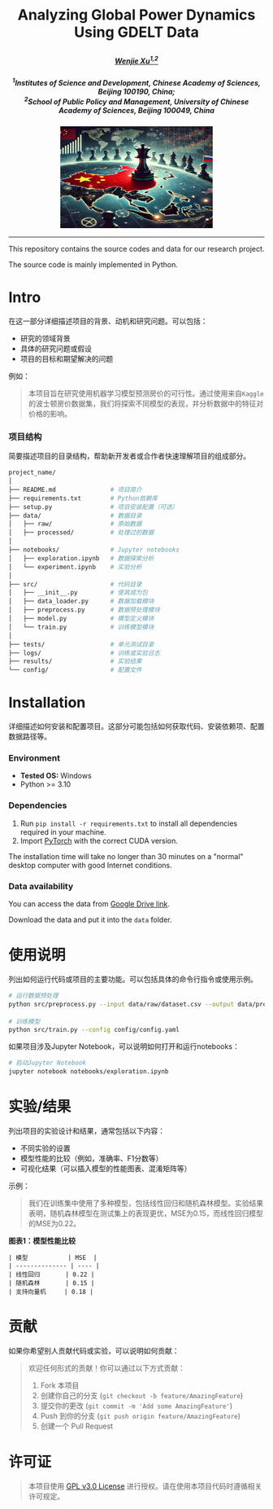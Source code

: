 # <p align="center"> Analyzing Global Power Dynamics Using GDELT Data </p>

##### <p align="center"> [Wenjie Xu<sup>1,2</sup>](https://wenjiexucn.github.io/)

##### <p align="center"> <sup>1</sup>Institutes of Science and Development, Chinese Academy of Sciences, Beijing 100190, China; <br> <sup>2</sup>School of Public Policy and Management, University of Chinese Academy of Sciences, Beijing 100049, China</p>

<p align="center">
    <img src="results/imgs/cover_DALLE.png" alt="cover" width="300" height="200">
</p>

---
This repository contains the source codes and data for our research project.

The source code is mainly implemented in Python.

# Intro

在这一部分详细描述项目的背景、动机和研究问题。可以包括：

- 研究的领域背景
- 具体的研究问题或假设
- 项目的目标和期望解决的问题

例如：

> 本项目旨在研究使用机器学习模型预测房价的可行性。通过使用来自`Kaggle`的波士顿房价数据集，我们将探索不同模型的表现，并分析数据中的特征对价格的影响。

### 项目结构

简要描述项目的目录结构，帮助新开发者或合作者快速理解项目的组成部分。

```bash
project_name/
│
├── README.md               # 项目简介
├── requirements.txt        # Python依赖库
├── setup.py                # 项目安装配置（可选）
├── data/                   # 数据目录
│   ├── raw/                # 原始数据
│   ├── processed/          # 处理过的数据
│
├── notebooks/              # Jupyter notebooks
│   ├── exploration.ipynb   # 数据探索分析
│   └── experiment.ipynb    # 实验分析
│
├── src/                    # 代码目录
│   ├── __init__.py         # 使其成为包
│   ├── data_loader.py      # 数据加载模块
│   ├── preprocess.py       # 数据预处理模块
│   ├── model.py            # 模型定义模块
│   └── train.py            # 训练模型模块
│
├── tests/                  # 单元测试目录
├── logs/                   # 训练或实验日志
├── results/                # 实验结果
└── config/                 # 配置文件
```

# Installation

详细描述如何安装和配置项目。这部分可能包括如何获取代码、安装依赖项、配置数据路径等。

### Environment

- **Tested OS:** Windows
- Python >= 3.10

### Dependencies

1. Run `pip install -r requirements.txt` to install all dependencies required in your machine.
2. Import [PyTorch](https://pytorch.org) with the correct CUDA version.

The installation time will take no longer than 30 minutes on a "normal" desktop computer with good Internet conditions.

### Data availability

You can access the data from [Google Drive link](https://drive.google.com/drive/folders/1HTYuJuaRMUV2grBbELBRpB6ZnkRXsc4A?usp=sharing).

Download the data and put it into the `data` folder.

# 使用说明

列出如何运行代码或项目的主要功能。可以包括具体的命令行指令或使用示例。

```bash
# 运行数据预处理
python src/preprocess.py --input data/raw/dataset.csv --output data/processed/processed_data.csv

# 训练模型
python src/train.py --config config/config.yaml
```

如果项目涉及Jupyter Notebook，可以说明如何打开和运行notebooks：

```bash
# 启动Jupyter Notebook
jupyter notebook notebooks/exploration.ipynb
```

# 实验/结果

列出项目的实验设计和结果，通常包括以下内容：

- 不同实验的设置
- 模型性能的比较（例如，准确率、F1分数等）
- 可视化结果（可以插入模型的性能图表、混淆矩阵等）

示例：

> 我们在训练集中使用了多种模型，包括线性回归和随机森林模型。实验结果表明，随机森林模型在测试集上的表现更优，MSE为0.15，而线性回归模型的MSE为0.22。

**图表1：模型性能比较**

```
| 模型           | MSE  |
| -------------- | ---- |
| 线性回归       | 0.22 |
| 随机森林       | 0.15 |
| 支持向量机     | 0.18 |
```

# 贡献

如果你希望别人贡献代码或实验，可以说明如何贡献：

> 欢迎任何形式的贡献！你可以通过以下方式贡献：
>
> 1. Fork 本项目
> 2. 创建你自己的分支 (`git checkout -b feature/AmazingFeature`)
> 3. 提交你的更改 (`git commit -m 'Add some AmazingFeature'`)
> 4. Push 到你的分支 (`git push origin feature/AmazingFeature`)
> 5. 创建一个 Pull Request

# 许可证

> 本项目使用 [GPL v3.0 License](LICENSE) 进行授权。请在使用本项目代码时遵循相关许可规定。
